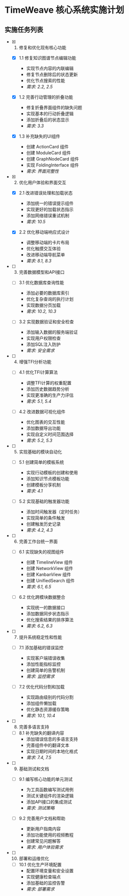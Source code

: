 # TimeWeave 核心系统实施计划

## 实施任务列表

- [x] 1. 修复和优化现有核心功能
  - [x] 1.1 修复知识图谱节点编辑功能
    - 实现节点内容的内联编辑
    - 修复节点删除后的状态更新
    - 优化节点搜索的性能
    - _需求: 2.2, 2.5_

  - [x] 1.2 完善行动管理的折叠功能
    - 修复折叠界面组件的缺失问题
    - 实现基本的行动折叠逻辑
    - 添加折叠后的状态显示
    - _需求: 3.3_

  - [x] 1.3 补充缺失的UI组件
    - 创建 ActionCard 组件
    - 创建 ModuleCard 组件
    - 创建 GraphNodeCard 组件
    - 实现 FoldingInterface 组件
    - _需求: 界面完整性_

- [x] 2. 优化用户体验和界面交互
  - [x] 2.1 改进错误处理和加载状态
    - 添加统一的错误提示组件
    - 实现更好的加载状态指示
    - 添加网络错误重试机制
    - _需求: 10.5_

  - [x] 2.2 优化移动端响应式设计
    - 调整移动端的卡片布局
    - 优化触摸交互体验
    - 改进移动端导航菜单
    - _需求: 8.1, 8.3_

- [ ] 3. 完善数据模型和API接口
  - [ ] 3.1 优化数据库查询性能
    - 添加必要的数据库索引
    - 优化复杂查询的执行计划
    - 实现数据分页加载
    - _需求: 10.2, 10.3_

  - [ ] 3.2 实现数据验证和安全检查
    - 添加输入数据的服务端验证
    - 实现用户权限检查
    - 添加SQL注入防护
    - _需求: 安全需求_

- [ ] 4. 增强TFI分析功能
  - [ ] 4.1 优化TFI计算算法
    - 调整TFI计算的权重配置
    - 添加历史数据趋势分析
    - 实现更准确的生产力评估
    - _需求: 5.1, 5.4_

  - [ ] 4.2 改进数据可视化组件
    - 优化图表的交互性能
    - 添加数据导出功能
    - 实现自定义时间范围选择
    - _需求: 5.2, 5.3_

- [ ] 5. 实现基础的模块自动化
  - [ ] 5.1 创建简单的模板系统
    - 实现行动模板的创建和使用
    - 添加知识节点模板功能
    - 创建模板分享机制
    - _需求: 4.1_

  - [ ] 5.2 实现基础的触发器功能
    - 添加时间触发器（定时任务）
    - 实现简单的条件触发
    - 创建触发历史记录
    - _需求: 4.2, 4.3_

- [ ] 6. 完善工作台统一界面
  - [ ] 6.1 实现缺失的视图组件
    - 创建 TimelineView 组件
    - 创建 NetworkView 组件  
    - 创建 KanbanView 组件
    - 创建 UnifiedSearch 组件
    - _需求: 6.1, 6.5_

  - [ ] 6.2 优化跨模块数据整合
    - 实现统一的数据接口
    - 添加数据同步状态指示
    - 优化搜索结果的排序算法
    - _需求: 6.2, 6.3_

- [ ] 7. 提升系统稳定性和性能
  - [ ] 7.1 添加基础的错误监控
    - 实现客户端错误收集
    - 添加性能指标监控
    - 创建简单的告警机制
    - _需求: 监控需求_

  - [ ] 7.2 优化代码分割和加载
    - 实现路由级别的代码分割
    - 添加组件懒加载
    - 优化静态资源缓存策略
    - _需求: 10.1, 10.4_

- [ ] 8. 完善多语言支持
  - [ ] 8.1 补充缺失的翻译内容
    - 添加错误信息的多语言支持
    - 完善组件中的翻译文本
    - 实现日期时间的本地化格式
    - _需求: 7.4, 7.5_

- [ ] 9. 基础测试和文档
  - [ ] 9.1 编写核心功能的单元测试
    - 为工具函数编写测试用例
    - 测试关键组件的渲染逻辑
    - 添加API接口的集成测试
    - _需求: 测试策略_

  - [ ] 9.2 完善用户文档和帮助
    - 更新用户指南内容
    - 添加功能使用的视频教程
    - 创建常见问题解答
    - _需求: 用户体验需求_

- [ ] 10. 部署和运维优化
  - [ ] 10.1 优化生产环境配置
    - 配置环境变量和安全设置
    - 实现健康检查端点
    - 添加基础的监控告警
    - _需求: 部署需求_